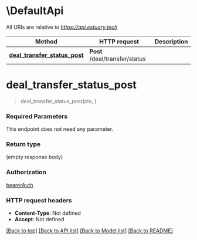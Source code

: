 # \DefaultApi

All URIs are relative to *https://api.estuary.tech*

Method | HTTP request | Description
------------- | ------------- | -------------
[**deal_transfer_status_post**](DefaultApi.md#deal_transfer_status_post) | **Post** /deal/transfer/status | 


# **deal_transfer_status_post**
> deal_transfer_status_post(ctx, )


### Required Parameters
This endpoint does not need any parameter.

### Return type

 (empty response body)

### Authorization

[bearerAuth](../README.md#bearerAuth)

### HTTP request headers

 - **Content-Type**: Not defined
 - **Accept**: Not defined

[[Back to top]](#) [[Back to API list]](../README.md#documentation-for-api-endpoints) [[Back to Model list]](../README.md#documentation-for-models) [[Back to README]](../README.md)

